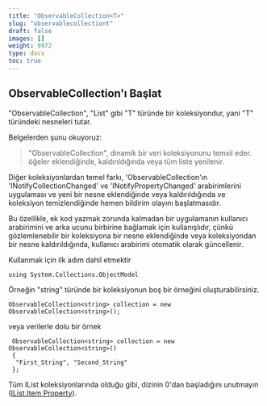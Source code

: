 ```yaml
---
title: "ObservableCollection<T>"
slug: "observablecollectiont"
draft: false
images: []
weight: 9972
type: docs
toc: true
---
```


## ObservableCollection'ı Başlat<T>
"ObservableCollection", "List<T>" gibi "T" türünde bir koleksiyondur, yani "T" türündeki nesneleri tutar.

Belgelerden şunu okuyoruz:

> "ObservableCollection", dinamik bir veri koleksiyonunu temsil eder.
> öğeler eklendiğinde, kaldırıldığında veya
> tüm liste yenilenir.

Diğer koleksiyonlardan temel farkı, 'ObservableCollection'ın 'INotifyCollectionChanged' ve 'INotifyPropertyChanged' arabirimlerini uygulaması ve yeni bir nesne eklendiğinde veya kaldırıldığında ve koleksiyon temizlendiğinde hemen bildirim olayını başlatmasıdır.

Bu özellikle, ek kod yazmak zorunda kalmadan bir uygulamanın kullanıcı arabirimini ve arka ucunu birbirine bağlamak için kullanışlıdır, çünkü gözlemlenebilir bir koleksiyona bir nesne eklendiğinde veya koleksiyondan bir nesne kaldırıldığında, kullanıcı arabirimi otomatik olarak güncellenir.

Kullanmak için ilk adım dahil etmektir

    using System.Collections.ObjectModel

Örneğin "string" türünde bir koleksiyonun boş bir örneğini oluşturabilirsiniz.

    ObservableCollection<string> collection = new ObservableCollection<string>();

veya verilerle dolu bir örnek

     ObservableCollection<string> collection = new ObservableCollection<string>()
     {
      "First_String", "Second_String"
     };

Tüm IList koleksiyonlarında olduğu gibi, dizinin 0'dan başladığını unutmayın ([IList<T>.Item Property][1]).


[1]: https://msdn.microsoft.com/en-us/library/ewthkb10(v=vs.110).aspx "IList&lt;T&gt;.Item Özelliği"


